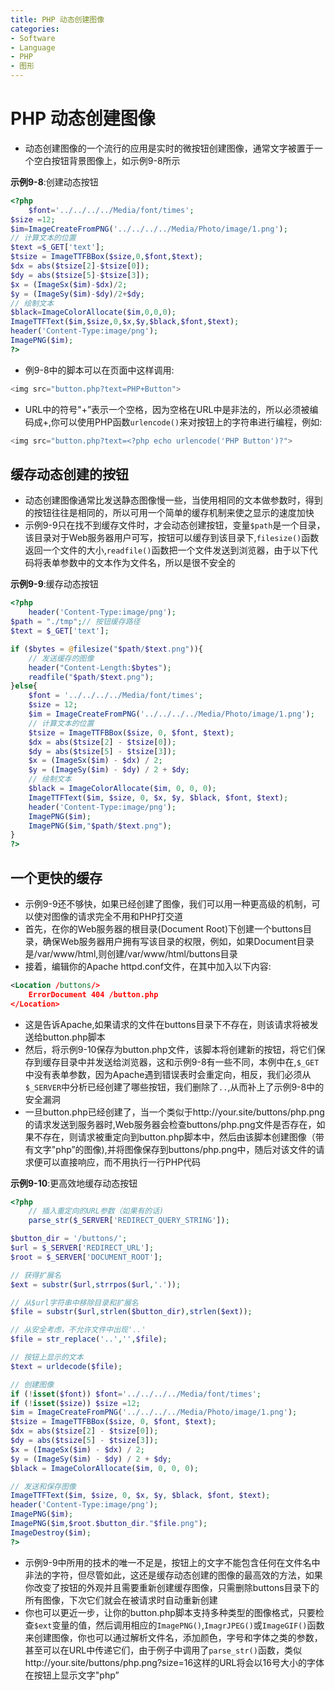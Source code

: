 ```yaml
---
title: PHP 动态创建图像
categories:
- Software
- Language
- PHP
- 图形
---
```

# PHP 动态创建图像

- 动态创建图像的一个流行的应用是实时的微按钮创建图像，通常文字被置于一个空白按钮背景图像上，如示例9-8所示

**示例9-8**:创建动态按钮

```php
<?php
    $font='../../../../Media/font/times';
$size =12;
$im=ImageCreateFromPNG('../../../../Media/Photo/image/1.png');
// 计算文本的位置
$text =$_GET['text'];
$tsize = ImageTTFBBox($size,0,$font,$text);
$dx = abs($tsize[2]-$tsize[0]);
$dy = abs($tsize[5]-$tsize[3]);
$x = (ImageSx($im)-$dx)/2;
$y = (ImageSy($im)-$dy)/2+$dy;
// 绘制文本
$black=ImageColorAllocate($im,0,0,0);
ImageTTFText($im,$size,0,$x,$y,$black,$font,$text);
header('Content-Type:image/png');
ImagePNG($im);
?>
```

- 例9-8中的脚本可以在页面中这样调用:

```php
<img src="button.php?text=PHP+Button">
```

- URL中的符号"+”表示一个空格，因为空格在URL中是非法的，所以必须被编码成+,你可以使用PHP函数`urlencode()`来对按钮上的字符串进行编程，例如:

```php
<img src="button.php?text=<?php echo urlencode('PHP Button')?">
```

## 缓存动态创建的按钮

- 动态创建图像通常比发送静态图像慢一些，当使用相同的文本做参数时，得到的按钮往往是相同的，所以可用一个简单的缓存机制来使之显示的速度加快
- 示例9-9只在找不到缓存文件时，才会动态创建按钮，变量`$path`是一个目录，该目录对于Web服务器用户可写，按钮可以缓存到该目录下,`filesize()`函数返回一个文件的大小,`readfile()`函数把一个文件发送到浏览器，由于以下代码将表单参数中的文本作为文件名，所以是很不安全的

**示例9-9**:缓存动态按钮

```php
<?php
    header('Content-Type:image/png');
$path = "./tmp";// 按钮缓存路径
$text = $_GET['text'];

if ($bytes = @filesize("$path/$text.png")){
    // 发送缓存的图像
    header("Content-Length:$bytes");
    readfile("$path/$text.png");
}else{
    $font = '../../../../Media/font/times';
    $size = 12;
    $im = ImageCreateFromPNG('../../../../Media/Photo/image/1.png');
    // 计算文本的位置
    $tsize = ImageTTFBBox($size, 0, $font, $text);
    $dx = abs($tsize[2] - $tsize[0]);
    $dy = abs($tsize[5] - $tsize[3]);
    $x = (ImageSx($im) - $dx) / 2;
    $y = (ImageSy($im) - $dy) / 2 + $dy;
    // 绘制文本
    $black = ImageColorAllocate($im, 0, 0, 0);
    ImageTTFText($im, $size, 0, $x, $y, $black, $font, $text);
    header('Content-Type:image/png');
    ImagePNG($im);
    ImagePNG($im,"$path/$text.png");
}
?>
```

## 一个更快的缓存

- 示例9-9还不够快，如果已经创建了图像，我们可以用一种更高级的机制，可以使对图像的请求完全不用和PHP打交道
- 首先，在你的Web服务器的根目录(Document Root)下创建一个buttons目录，确保Web服务器用户拥有写该目录的权限，例如，如果Document目录是/var/www/html,则创建/var/www/html/buttons目录
- 接着，编辑你的Apache httpd.conf文件，在其中加入以下内容:

```xml
<Location /buttons/>
	ErrorDocument 404 /button.php
</Location>
```

- 这是告诉Apache,如果请求的文件在buttons目录下不存在，则该请求将被发送给button.php脚本
- 然后，将示例9-10保存为button.php文件，该脚本将创建新的按钮，将它们保存到缓存目录中并发送给浏览器，这和示例9-8有一些不同，本例中在,`$_GET`中没有表单参数，因为Apache遇到错误表时会重定向，相反，我们必须从`$_SERVER`中分析已经创建了哪些按钮，我们删除了`..`,从而补上了示例9-8中的安全漏洞
- 一旦button.php已经创建了，当一个类似于http://your.site/buttons/php.png的请求发送到服务器时,Web服务器会检查buttons/php.png文件是否存在，如果不存在，则请求被重定向到button.php脚本中，然后由该脚本创建图像（带有文字"php”的图像),并将图像保存到buttons/php.png中，随后对该文件的请求便可以直接响应，而不用执行一行PHP代码

**示例9-10**:更高效地缓存动态按钮

```php
<?php
    // 插入重定向的URL参数（如果有的话)
    parse_str($_SERVER['REDIRECT_QUERY_STRING']);

$button_dir = '/buttons/';
$url = $_SERVER['REDIRECT_URL'];
$root = $_SERVER['DOCUMENT_ROOT'];

// 获得扩展名
$ext = substr($url,strrpos($url,'.'));

// 从$url字符串中移除目录和扩展名
$file = substr($url,strlen($button_dir),strlen($ext));

// 从安全考虑，不允许文件中出现'..'
$file = str_replace('..','',$file);

// 按钮上显示的文本
$text = urldecode($file);

// 创建图像
if (!isset($font)) $font='../../../../Media/font/times';
if (!isset($size)) $size =12;
$im = ImageCreateFromPNG('../../../../Media/Photo/image/1.png');
$tsize = ImageTTFBBox($size, 0, $font, $text);
$dx = abs($tsize[2] - $tsize[0]);
$dy = abs($tsize[5] - $tsize[3]);
$x = (ImageSx($im) - $dx) / 2;
$y = (ImageSy($im) - $dy) / 2 + $dy;
$black = ImageColorAllocate($im, 0, 0, 0);

// 发送和保存图像
ImageTTFText($im, $size, 0, $x, $y, $black, $font, $text);
header('Content-Type:image/png');
ImagePNG($im);
ImagePNG($im,$root.$button_dir."$file.png");
ImageDestroy($im);
?>
```

- 示例9-9中所用的技术的唯一不足是，按钮上的文字不能包含任何在文件名中非法的字符，但尽管如此，这还是缓存动态创建的图像的最高效的方法，如果你改变了按钮的外观并且需要重新创建缓存图像，只需删除buttons目录下的所有图像，下次它们就会在被请求时自动重新创建
- 你也可以更近一步，让你的button.php脚本支持多种类型的图像格式，只要检查`$ext`变量的值，然后调用相应的`ImagePNG()`,`ImagrJPEG()`或`ImageGIF()`函数来创建图像，你也可以通过解析文件名，添加颜色，字号和字体之类的参数，甚至可以在URL中传递它们，由于例子中调用了`parse_str()`函数，类似http://your.site/buttons/php.png?size=16这样的URL将会以16号大小的字体在按钮上显示文字"php”

